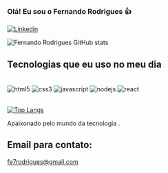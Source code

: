 ### Olá! Eu sou o Fernando Rodrigues 👍


[![Linkedin](https://img.shields.io/badge/LinkedIn-0077B5?style=for-the-badge&logo=linkedin&logoColor=white)](https://www.linkedin.com/in/fernando-rodrigues-69251a1a2/)

![Fernando Rodrigues GitHub stats](https://github-readme-stats.vercel.app/api?username=fe7rodrigues&show_icons=true&theme=dracula)

## Tecnologias que eu uso no meu dia 

<div style="display: inline_block"><br/>
 <img align="center" alt="html5" src="https://img.shields.io/badge/HTML5-E34F26?style=for-the-badge&logo=html5&logoColor=white" 
    />
       <img align="center" alt="css3" src="https://img.shields.io/badge/CSS3-1572B6?style=for-the-badge&logo=css3&logoColor=white" 
    />
    <img align="center" alt="javascript" src="https://img.shields.io/badge/JavaScript-F7DF1E?style=for-the-badge&logo=javascript&logoColor=black" 
    />
    <img align="center" alt="nodejs" src="https://img.shields.io/badge/Node.js-43853D?style=for-the-badge&logo=node.js&logoColor=white" 
    />
     <img align="center" alt="react" src="https://img.shields.io/badge/React-20232A?style=for-the-badge&logo=react&logoColor=61DAFB" 
    />
</div><br/>

[![Top Langs](https://github-readme-stats.vercel.app/api/top-langs/?username=anuraghazra&layout=compact)](https://github.com/fe7rodrigues/github-readme-stats)

Apaixonado pelo mundo da  tecnologia .

## Email para contato: 
fe7rodrigues@gmail.com
